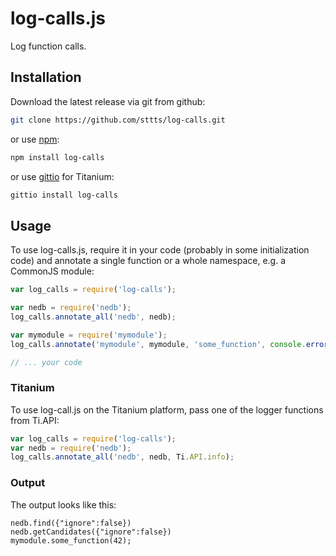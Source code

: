 # log-calls.js

Log function calls.

## Installation

Download the latest release via git from github:

```bash
git clone https://github.com/sttts/log-calls.git
```

or use [npm](https://www.npmjs.com):

```bash
npm install log-calls
```

or use [gittio](http://gitt.io) for Titanium:

```bash
gittio install log-calls
```

## Usage

To use log-calls.js, require it in your code (probably in some initialization code) and annotate a single function or a whole namespace, e.g. a CommonJS module:

```javascript
var log_calls = require('log-calls');

var nedb = require('nedb');
log_calls.annotate_all('nedb', nedb);

var mymodule = require('mymodule');
log_calls.annotate('mymodule', mymodule, 'some_function', console.error);

// ... your code
```

### Titanium

To use log-call.js on the Titanium platform, pass one of the logger functions from Ti.API:

```javascript
var log_calls = require('log-calls');
var nedb = require('nedb');
log_calls.annotate_all('nedb', nedb, Ti.API.info);
```

### Output

The output looks like this:

```
nedb.find({"ignore":false})
nedb.getCandidates({"ignore":false})
mymodule.some_function(42);
```
